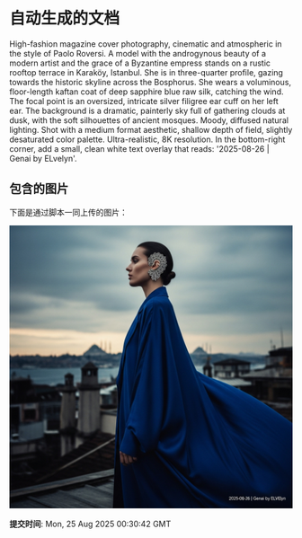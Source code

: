 
# 自动生成的文档

High-fashion magazine cover photography, cinematic and atmospheric in the style of Paolo Roversi. A model with the androgynous beauty of a modern artist and the grace of a Byzantine empress stands on a rustic rooftop terrace in Karaköy, Istanbul. She is in three-quarter profile, gazing towards the historic skyline across the Bosphorus. She wears a voluminous, floor-length kaftan coat of deep sapphire blue raw silk, catching the wind. The focal point is an oversized, intricate silver filigree ear cuff on her left ear. The background is a dramatic, painterly sky full of gathering clouds at dusk, with the soft silhouettes of ancient mosques. Moody, diffused natural lighting. Shot with a medium format aesthetic, shallow depth of field, slightly desaturated color palette. Ultra-realistic, 8K resolution. In the bottom-right corner, add a small, clean white text overlay that reads: '2025-08-26 | Genai by ELvelyn'.

## 包含的图片

下面是通过脚本一同上传的图片：

![自动上传的图片](../assets/images/20250825013039GeSAk.png)

**提交时间**: Mon, 25 Aug 2025 00:30:42 GMT
